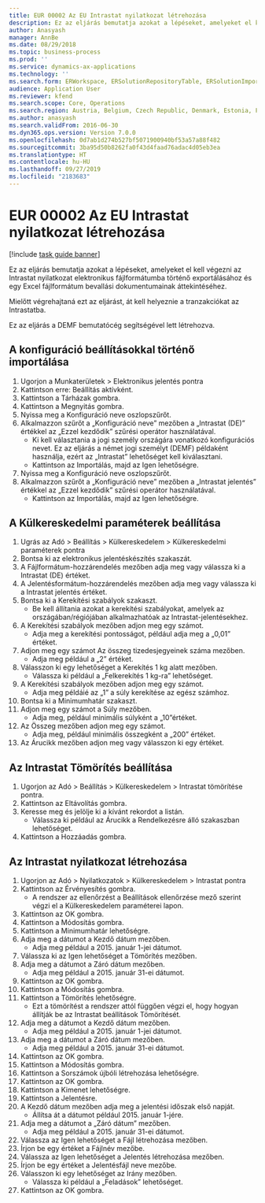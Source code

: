 ```yaml
---
title: EUR 00002 Az EU Intrastat nyilatkozat létrehozása
description: Ez az eljárás bemutatja azokat a lépéseket, amelyeket el kell végezni az Intrastat nyilatkozat elektronikus fájlformátumba történő exportálásához és egy Excel fájlformátum bevallási dokumentumainak áttekintéséhez.
author: Anasyash
manager: AnnBe
ms.date: 08/29/2018
ms.topic: business-process
ms.prod: ''
ms.service: dynamics-ax-applications
ms.technology: ''
ms.search.form: ERWorkspace, ERSolutionRepositoryTable, ERSolutionImport, IntrastatParameters, IntrastatCommodityLookup, IntrastatCompressParameters, Intrastat, SysQueryForm
audience: Application User
ms.reviewer: kfend
ms.search.scope: Core, Operations
ms.search.region: Austria, Belgium, Czech Republic, Denmark, Estonia, Finland, France, Germany, Hungary, Ireland, Italy, Latvia, Lithuania, Netherlands, Poland, Spain, Sweden, United Kingdom
ms.author: anasyash
ms.search.validFrom: 2016-06-30
ms.dyn365.ops.version: Version 7.0.0
ms.openlocfilehash: 0d7ab1d274b527bf5071900940bf53a57a88f482
ms.sourcegitcommit: 3ba95d50b8262fa0f43d4faad76adac4d05eb3ea
ms.translationtype: HT
ms.contentlocale: hu-HU
ms.lasthandoff: 09/27/2019
ms.locfileid: "2183683"
---
```

# <a name="eur-00002-generate-an-eu-intrastat-declaration"></a>EUR 00002 Az EU Intrastat nyilatkozat létrehozása

[!include [task guide banner](../../includes/task-guide-banner.md)]

Ez az eljárás bemutatja azokat a lépéseket, amelyeket el kell végezni az Intrastat nyilatkozat elektronikus fájlformátumba történő exportálásához és egy Excel fájlformátum bevallási dokumentumainak áttekintéséhez. 

Mielőtt végrehajtaná ezt az eljárást, át kell helyeznie a tranzakciókat az Intrastatba. 

Ez az eljárás a DEMF bemutatócég segítségével lett létrehozva.


## <a name="import-configurations-with-settings"></a>A konfiguráció beállításokkal történő importálása
1. Ugorjon a Munkaterületek > Elektronikus jelentés pontra
2. Kattintson erre: Beállítás aktívként.
3. Kattintson a Tárházak gombra.
4. Kattintson a Megnyitás gombra.
5. Nyissa meg a Konfiguráció neve oszlopszűrőt.
6. Alkalmazzon szűrőt a „Konfiguráció neve” mezőben a „Intrastat (DE)” értékkel az „Ezzel kezdődik” szűrési operátor használatával.
    * Ki kell választania a jogi személy országára vonatkozó konfigurációs nevet. Ez az eljárás a német jogi személyt (DEMF) példaként használja, ezért az „Intrastat” lehetőséget kell kiválasztani.  
    * Kattintson az Importálás, majd az Igen lehetőségre.  
7. Nyissa meg a Konfiguráció neve oszlopszűrőt.
8. Alkalmazzon szűrőt a „Konfiguráció neve” mezőben a „Intrastat jelentés” értékkel az „Ezzel kezdődik” szűrési operátor használatával.
    * Kattintson az Importálás, majd az Igen lehetőségre.  

## <a name="set-up-foreign-trade-parameters"></a>A Külkereskedelmi paraméterek beállítása
1. Ugrás az Adó > Beállítás > Külkereskedelem > Külkereskedelmi paraméterek pontra
2. Bontsa ki az elektronikus jelentéskészítés szakaszát.
3. A Fájlformátum-hozzárendelés mezőben adja meg vagy válassza ki a Intrastat (DE) értéket.
4. A Jelentésformátum-hozzárendelés mezőben adja meg vagy válassza ki a Intrastat jelentés értéket.
5. Bontsa ki a Kerekítési szabályok szakaszt.
    * Be kell állítania azokat a kerekítési szabályokat, amelyek az országában/régiójában alkalmazhatóak az Intrastat-jelentésekhez.  
6. A Kerekítési szabályok mezőben adjon meg egy számot.
    * Adja meg a kerekítési pontosságot, például adja meg a „0,01” értéket.  
7. Adjon meg egy számot Az összeg tizedesjegyeinek száma mezőben.
    * Adja meg például a „2” értéket.  
8. Válasszon ki egy lehetőséget a Kerekítés 1 kg alatt mezőben.
    * Válassza ki például a „Felkerekítés 1 kg-ra” lehetőséget.  
9. A Kerekítési szabályok mezőben adjon meg egy számot.
    * Adja meg példáié az „1” a súly kerekítése az egész számhoz.  
10. Bontsa ki a Minimumhatár szakaszt.
11. Adjon meg egy számot a Súly mezőben.
    * Adja meg, például minimális súlyként a „10”értéket.  
12. Az Összeg mezőben adjon meg egy számot.
    * Adja meg, például minimális összegként a „200” értéket.  
13. Az Árucikk mezőben adjon meg vagy válasszon ki egy értéket.

## <a name="set-up-compression-of-intrastat"></a>Az Intrastat Tömörítés beállítása
1. Ugorjon az Adó > Beállítás > Külkereskedelem > Intrastat tömörítése pontra.
2. Kattintson az Eltávolítás gombra.
3. Keresse meg és jelölje ki a kívánt rekordot a listán.
    * Válassza ki például az Árucikk a Rendelkezésre álló szakaszban lehetőséget.  
4. Kattintson a Hozzáadás gombra.

## <a name="generate-intrastat-declaration"></a>Az Intrastat nyilatkozat létrehozása
1. Ugorjon az Adó > Nyilatkozatok > Külkereskedelem > Intrastat pontra
2. Kattintson az Érvényesítés gombra.
    * A rendszer az ellenőrzést a Beállítások ellenőrzése mező szerint végzi el a Külkereskedelem paraméterei lapon.  
3. Kattintson az OK gombra.
4. Kattintson a Módosítás gombra.
5. Kattintson a Minimumhatár lehetőségre.
6. Adja meg a dátumot a Kezdő dátum mezőben.
    * Adja meg például a 2015. január 1-jei dátumot.  
7. Válassza ki az Igen lehetőséget a Tömörítés mezőben.
8. Adja meg a dátumot a Záró dátum mezőben.
    * Adja meg például a 2015. január 31-ei dátumot.  
9. Kattintson az OK gombra.
10. Kattintson a Módosítás gombra.
11. Kattintson a Tömörítés lehetőségre.
    * Ezt a tömörítést a rendszer attól függően végzi el, hogy hogyan állítják be az Intrastat beállítások Tömörítését.  
12. Adja meg a dátumot a Kezdő dátum mezőben.
    * Adja meg például a 2015. január 1-jei dátumot.  
13. Adja meg a dátumot a Záró dátum mezőben.
    * Adja meg például a 2015. január 31-ei dátumot.  
14. Kattintson az OK gombra.
15. Kattintson a Módosítás gombra.
16. Kattintson a Sorszámok újbóli létrehozása lehetőségre.
17. Kattintson az OK gombra.
18. Kattintson a Kimenet lehetőségre.
19. Kattintson a Jelentésre.
20. A Kezdő dátum mezőben adja meg a jelentési időszak első napját.
    * Állítsa át a dátumot például 2015. január 1-jére.  
21. Adja meg a dátumot a „Záró dátum” mezőben.
    * Adja meg például a 2015. január 31-ei dátumot.  
22. Válassza az Igen lehetőséget a Fájl létrehozása mezőben.
23. Írjon be egy értéket a Fájlnév mezőbe.
24. Válassza az Igen lehetőséget a Jelentés létrehozása mezőben.
25. Írjon be egy értéket a Jelentésfájl neve mezőbe.
26. Válasszon ki egy lehetőséget az Irány mezőben.
    * Válassza ki például a „Feladások” lehetőséget.  
27. Kattintson az OK gombra.

